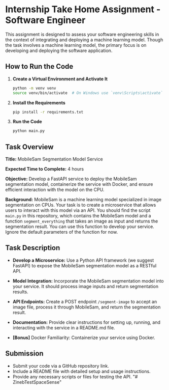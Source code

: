 # Internship Take Home Assignment - Software Engineer

This assignment is designed to assess your software engineering skills in the context of integrating and deploying a machine learning model. Though the task involves a machine learning model, the primary focus is on developing and deploying the software application.

## How to Run the Code

1. **Create a Virtual Environment and Activate It**

    ```bash
    python -m venv venv
    source venv/bin/activate  # On Windows use `venv\Scripts\activate`
    ```

2. **Install the Requirements**

    ```bash
    pip install -r requirements.txt
    ```

3. **Run the Code**

    ```bash
    python main.py
    ```

## Task Overview

**Title:** MobileSam Segmentation Model Service

**Expected Time to Complete:** 4 hours

**Objective:** Develop a FastAPI service to deploy the MobileSam segmentation model, containerize the service with Docker, and ensure efficient interaction with the model on the CPU.

**Background:**
MobileSam is a machine learning model specialized in image segmentation on CPUs. Your task is to create a microservice that allows users to interact with this model via an API. You should find the script `main.py` in this repository, which contains the MobileSam model and a function `segment_everything` that takes an image as input and returns the segmentation result. You can use this function to develop your service. Ignore the default parameters of the function for now.

## Task Description

- **Develop a Microservice:** Use a Python API framework (we suggest FastAPI) to expose the MobileSam segmentation model as a RESTful API.
  
- **Model Integration:** Incorporate the MobileSam segmentation model into your service. It should process image inputs and return segmentation results.
  
- **API Endpoints:** Create a POST endpoint `/segment-image` to accept an image file, process it through MobileSam, and return the segmentation result.
  
- **Documentation:** Provide clear instructions for setting up, running, and interacting with the service in a README.md file.

- **[Bonus]** Docker Familiarity: Containerize your service using Docker.

## Submission

- Submit your code via a GitHub repository link.
- Include a README file with detailed setup and usage instructions.
- Provide any necessary scripts or files for testing the API.
"# ZinebTestSpaceSense" 
